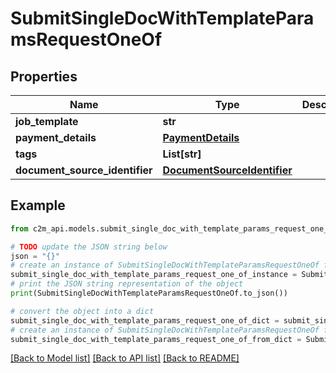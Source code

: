 # SubmitSingleDocWithTemplateParamsRequestOneOf


## Properties

Name | Type | Description | Notes
------------ | ------------- | ------------- | -------------
**job_template** | **str** |  | 
**payment_details** | [**PaymentDetails**](PaymentDetails.md) |  | 
**tags** | **List[str]** |  | [optional] 
**document_source_identifier** | [**DocumentSourceIdentifier**](DocumentSourceIdentifier.md) |  | 

## Example

```python
from c2m_api.models.submit_single_doc_with_template_params_request_one_of import SubmitSingleDocWithTemplateParamsRequestOneOf

# TODO update the JSON string below
json = "{}"
# create an instance of SubmitSingleDocWithTemplateParamsRequestOneOf from a JSON string
submit_single_doc_with_template_params_request_one_of_instance = SubmitSingleDocWithTemplateParamsRequestOneOf.from_json(json)
# print the JSON string representation of the object
print(SubmitSingleDocWithTemplateParamsRequestOneOf.to_json())

# convert the object into a dict
submit_single_doc_with_template_params_request_one_of_dict = submit_single_doc_with_template_params_request_one_of_instance.to_dict()
# create an instance of SubmitSingleDocWithTemplateParamsRequestOneOf from a dict
submit_single_doc_with_template_params_request_one_of_from_dict = SubmitSingleDocWithTemplateParamsRequestOneOf.from_dict(submit_single_doc_with_template_params_request_one_of_dict)
```
[[Back to Model list]](../README.md#documentation-for-models) [[Back to API list]](../README.md#documentation-for-api-endpoints) [[Back to README]](../README.md)


